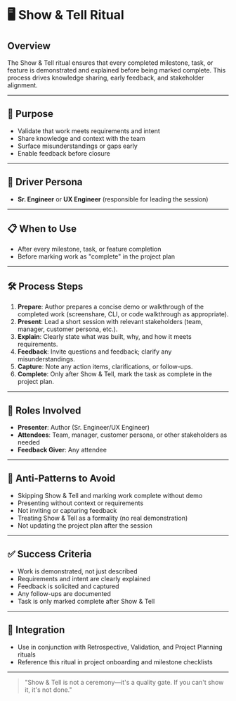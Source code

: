 # 🖥️ Show & Tell Ritual

## Overview

The Show & Tell ritual ensures that every completed milestone, task, or feature is demonstrated and explained before being marked complete. This process drives knowledge sharing, early feedback, and stakeholder alignment.

---

## 🎯 Purpose
- Validate that work meets requirements and intent
- Share knowledge and context with the team
- Surface misunderstandings or gaps early
- Enable feedback before closure

---

## 👤 Driver Persona
- **Sr. Engineer** or **UX Engineer** (responsible for leading the session)

---

## 📋 When to Use
- After every milestone, task, or feature completion
- Before marking work as "complete" in the project plan

---

## 🛠️ Process Steps
1. **Prepare**: Author prepares a concise demo or walkthrough of the completed work (screenshare, CLI, or code walkthrough as appropriate).
2. **Present**: Lead a short session with relevant stakeholders (team, manager, customer persona, etc.).
3. **Explain**: Clearly state what was built, why, and how it meets requirements.
4. **Feedback**: Invite questions and feedback; clarify any misunderstandings.
5. **Capture**: Note any action items, clarifications, or follow-ups.
6. **Complete**: Only after Show & Tell, mark the task as complete in the project plan.

---

## 👥 Roles Involved
- **Presenter**: Author (Sr. Engineer/UX Engineer)
- **Attendees**: Team, manager, customer persona, or other stakeholders as needed
- **Feedback Giver**: Any attendee

---

## 🚫 Anti-Patterns to Avoid
- Skipping Show & Tell and marking work complete without demo
- Presenting without context or requirements
- Not inviting or capturing feedback
- Treating Show & Tell as a formality (no real demonstration)
- Not updating the project plan after the session

---

## ✅ Success Criteria
- Work is demonstrated, not just described
- Requirements and intent are clearly explained
- Feedback is solicited and captured
- Any follow-ups are documented
- Task is only marked complete after Show & Tell

---

## 🔗 Integration
- Use in conjunction with Retrospective, Validation, and Project Planning rituals
- Reference this ritual in project onboarding and milestone checklists

---

> "Show & Tell is not a ceremony—it's a quality gate. If you can't show it, it's not done." 